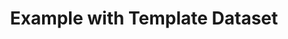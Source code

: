 ---
layout: page
title: Example with Template Dataset
permalink: /data_analysis/example/
parent: Data Analysis for CANDEL
nav_order: 7
---